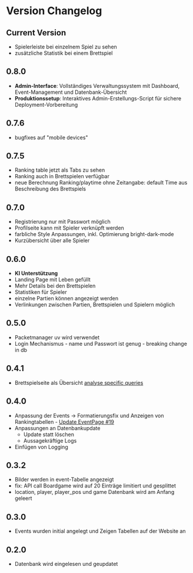 # Version Changelog

## Current Version

- Spielerleiste bei einzelnem Spiel zu sehen
- zusätzliche Statistik bei einem Brettspiel

## 0.8.0

- **Admin-Interface**: Vollständiges Verwaltungssystem mit Dashboard, Event-Management und Datenbank-Übersicht
- **Produktionssetup**: Interaktives Admin-Erstellungs-Script für sichere Deployment-Vorbereitung

## 0.7.6

- bugfixes auf "mobile devices"

## 0.7.5

- Ranking table jetzt als Tabs zu sehen
- Ranking auch in Brettspielen verfügbar
- neue Berechnung Ranking/playtime ohne Zeitangabe: default Time aus Beschreibung des Brettspiels

## 0.7.0

- Registrierung nur mit Passwort möglich
- Profilseite kann mit Spieler verknüpft werden
- farbliche Style Anpassungen, inkl. Optimierung bright-dark-mode
- Kurzübersicht über alle Spieler

## 0.6.0

- **KI Unterstützung**
- Landing Page mit Leben gefüllt
- Mehr Details bei den Brettspielen
- Statistiken für Spieler
- einzelne Partien können angezeigt werden
- Verlinkungen zwischen Partien, Brettspielen und Spielern möglich

## 0.5.0

- Packetmanager uv wird verwendet
- Login Mechanismus - name und Passwort ist genug - breaking change in db

## 0.4.1

- Brettspielseite als Übersicht [analyse specific queries](https://github.com/Kreijeck/bogan/issues/14)

## 0.4.0

- Anpassung der Events -> Formatierungsfix und Anzeigen von Rankingtabellen - [Update EventPage #19](https://github.com/Kreijeck/bogan/issues/19)
- Anpassungen an Datenbankupdate
  - Update statt löschen
  - Aussagekräftige Logs
- Einfügen von Logging

## 0.3.2

- Bilder werden in event-Tabelle angezeigt
- fix: API call Boardgame wird auf 20 Einträge limitiert und gesplittet
- location, player, player_pos und game Datenbank wird am Anfang geleert

## 0.3.0

- Events wurden initial angelegt und Zeigen Tabellen auf der Website an

## 0.2.0

- Datenbank wird eingelesen und geupdatet
